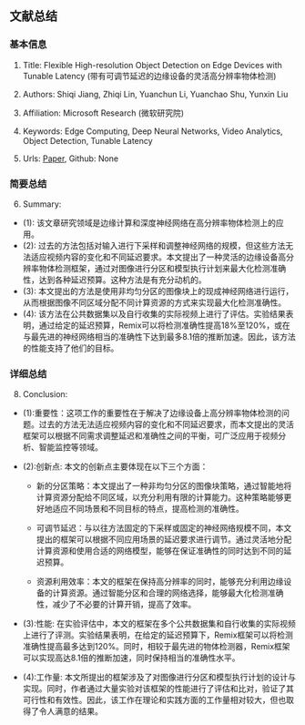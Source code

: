 ## 文献总结




### 基本信息
1. Title: Flexible High-resolution Object Detection on Edge Devices with Tunable Latency (带有可调节延迟的边缘设备的灵活高分辨率物体检测)
2. Authors: Shiqi Jiang, Zhiqi Lin, Yuanchun Li, Yuanchao Shu, Yunxin Liu
3. Affiliation: Microsoft Research (微软研究院)
4. Keywords: Edge Computing, Deep Neural Networks, Video Analytics, Object Detection, Tunable Latency

5. Urls: [Paper](https://doi.org/10.1145/3447993.3483274), Github: None

### 简要总结
6. Summary: 
- (1): 该文章研究领域是边缘计算和深度神经网络在高分辨率物体检测上的应用。
- (2): 过去的方法包括对输入进行下采样和调整神经网络的规模，但这些方法无法适应视频内容的变化和不同延迟要求。本文提出了一种灵活的边缘设备高分辨率物体检测框架，通过对图像进行分区和模型执行计划来最大化检测准确性，达到各种延迟预算。这种方法是有充分动机的。
- (3): 本文提出的方法是使用非均匀分区的图像块上的现成神经网络进行运行，从而根据图像不同区域分配不同计算资源的方式来实现最大化检测准确性。
- (4): 该方法在公共数据集以及自行收集的实际视频上进行了评估。实验结果表明，通过给定的延迟预算，Remix可以将检测准确性提高18%至120%，或在与最先进的神经网络相当的准确性下达到最多8.1倍的推断加速。因此，该方法的性能支持了他们的目标。





### 详细总结

8. Conclusion: 

- (1):重要性：这项工作的重要性在于解决了边缘设备上高分辨率物体检测的问题。过去的方法无法适应视频内容的变化和不同延迟要求，而本文提出的灵活框架可以根据不同需求调整延迟和准确性之间的平衡，可广泛应用于视频分析、智能监控等领域。

- (2):创新点: 本文的创新点主要体现在以下三个方面：

  - 新的分区策略：本文提出了一种非均匀分区的图像块策略，通过智能地将计算资源分配给不同区域，以充分利用有限的计算能力。这种策略能够更好地适应不同场景和不同目标的特点，提高检测的准确性。
  
  - 可调节延迟：与以往方法固定的下采样或固定的神经网络规模不同，本文提出的框架可以根据不同应用场景的延迟要求进行调节。通过灵活地分配计算资源和使用合适的网络模型，能够在保证准确性的同时达到不同的延迟预算。
  
  - 资源利用效率：本文的框架在保持高分辨率的同时，能够充分利用边缘设备的计算资源。通过智能分区和合理的网络选择，能够最大化检测准确性，减少了不必要的计算开销，提高了效率。

- (3):性能: 在实验评估中，本文的框架在多个公共数据集和自行收集的实际视频上进行了评测。实验结果表明，在给定的延迟预算下，Remix框架可以将检测准确性提高最多达到120%。同时，相较于最先进的物体检测器，Remix框架可以实现高达8.1倍的推断加速，同时保持相当的准确性水平。

- (4):工作量: 本文所提出的框架涉及了对图像进行分区和模型执行计划的设计与实现。同时，作者通过大量实验对该框架的性能进行了评估和比对，验证了其可行性和有效性。因此，该工作在理论和实践方面的工作量相对较大，但也取得了令人满意的结果。




